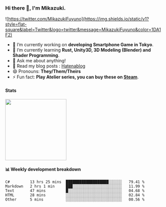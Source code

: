 ### Hi there 👋, I'm Mikazuki.

![https://twitter.com/MikazukiFuyuno](https://img.shields.io/static/v1?style=flat-square&label=Twitter&logo=twitter&message=MikazukiFuyuno&color=1DA1F2)

<!--
**mika-f/mika-f** is a ✨ _special_ ✨ repository because its `README.md` (this file) appears on your GitHub profile.

Here are some ideas to get you started:

- 🔭 I’m currently working on ...
- 🌱 I’m currently learning ...
- 👯 I’m looking to collaborate on ...
- 🤔 I’m looking for help with ...
- 💬 Ask me about ...
- 📫 How to reach me: ...
- 😄 Pronouns: ...
- ⚡ Fun fact: ...
-->

- 🔭 I’m currently working on **developing Smartphone Game in Tokyo**.
- 🌱 I’m currently learning **Rust, Unity3D, 3D Modeling (Blender) and Shader Programming**.
- 💬 Ask me about anything!
- 📝 Read my blog posts : [Hatenablog](https://mikazuki.hatenablog.jp/)
- 😄 Pronouns: **They/Them/Theirs**
- ⚡ Fun fact: **Play Atelier series, you can buy these on [Steam](https://store.steampowered.com/developer/KOEITECMO)**.

#### Stats

<img src="https://github-readme-stats.vercel.app/api?username=mika-f" height="195" />


#### 📊 Weekly development breakdown

<!--START_SECTION:waka-->
```text
C#         13 hrs 25 mins  ███████████████████░░░░░░   79.41 % 
Markdown   2 hrs 1 min     ███░░░░░░░░░░░░░░░░░░░░░░   11.99 % 
Text       47 mins         █░░░░░░░░░░░░░░░░░░░░░░░░   04.68 % 
HTML       28 mins         ░░░░░░░░░░░░░░░░░░░░░░░░░   02.84 % 
Other      5 mins          ░░░░░░░░░░░░░░░░░░░░░░░░░   00.56 %
```
<!--END_SECTION:waka-->

